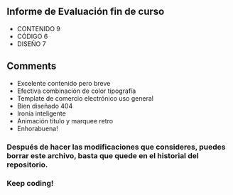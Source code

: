 ## Informe de Evaluación fin de curso
- CONTENIDO 9
- CÓDIGO 6
- DISEÑO 7

## Comments
- Excelente contenido pero breve
- Efectiva combinación de color tipografía
- Template de comercio electrónico uso general 
- Bien diseñado 404
- Ironía inteligente
- Animación título y marquee retro
- Enhorabuena!

### Después de hacer las modificaciones que consideres, puedes borrar este archivo, basta que quede en el historial del repositorio.
### Keep coding!
